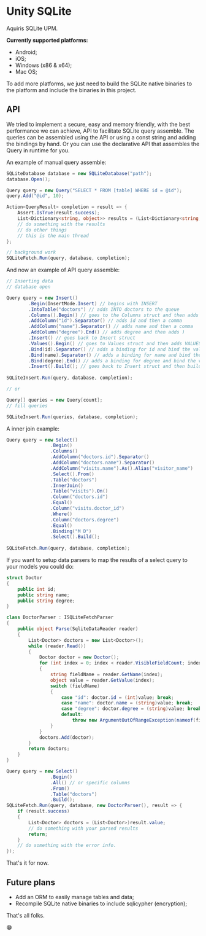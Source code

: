 Unity SQLite
============

Aquiris SQLite UPM.

**Currently supported platforms:**
- Android;
- iOS;
- Windows (x86 & x64);
- Mac OS;

To add more platforms, we just need to build the SQLite native binaries to the platform and include the binaries in this project.

## API

We tried to implement a secure, easy and memory friendly, with the best performance we can achieve, API to facilitate SQLite query assemble.
The queries can be assembled using the API or using a const string and adding the bindings by hand.
Or you can use the declarative API that assembles the Query in runtime for you.

An example of manual query assemble:

```c#
SQLiteDatabase database = new SQLiteDatabase("path");
database.Open();

Query query = new Query("SELECT * FROM [table] WHERE id = @id");
query.Add("@id", 10);

Action<QueryResult> completion = result => {
    Assert.IsTrue(result.success);
    List<Dictionary<string, object>> results = (List<Dictionary<string, object>>)result.results;
    // do something with the results
    // do other things
    // this is the main thread
};

// background work
SQLiteFetch.Run(query, database, completion); 
```

And now an example of API query assemble:

```c#
// Inserting data
// database open

Query query = new Insert()
        .Begin(InsertMode.Insert) // begins with INSERT
        .IntoTable("doctors") // adds INTO doctors to the queue
        .Columns().Begin() // goes to the Columns struct and then adds (
        .AddColumn("id").Separator() // adds id and then a comma
        .AddColumn("name").Separator() // adds name and then a comma
        .AddColumn("degree").End() // adds degree and then adds )
        .Insert() // goes back to Insert struct
        .Values().Begin() // goes to Values struct and then adds VALUES and (
        .Bind(id).Separator() // adds a binding for id and bind the value to the query then adds a comma
        .Bind(name).Separator() // adds a binding for name and bind the value to the query then adds a comma
        .Bind(degree).End() // adds a binding for degree and bind the value to the query then adds ) 
        .Insert().Build(); // goes back to Insert struct and then builds the Query struct;
        
SQLiteInsert.Run(query, database, completion);

// or

Query[] queries = new Query[count];
// fill queries

SQLiteInsert.Run(queries, database, completion);
```

A inner join example:

```c#
Query query = new Select()
                .Begin()
                .Columns() 
                .AddColumn("doctors.id").Separator()
                .AddColumn("doctors.name").Separator()
                .AddColumn("visits.name").As().Alias("visitor_name")
                .Select().From() 
                .Table("doctors")
                .InnerJoin()
                .Table("visits").On()
                .Column("doctors.id")
                .Equal()
                .Column("visits.doctor_id")
                .Where()
                .Column("doctors.degree")
                .Equal()
                .Binding("M D")
                .Select().Build();
                
SQLiteFetch.Run(query, database, completion);
```

If you want to setup data parsers to map the results of a select query to your models you could do:

```c#
struct Doctor 
{
    public int id;
    public string name;
    public string degree;
}

class DoctorParser : ISQLiteFetchParser 
{
    public object Parse(SqliteDataReader reader) 
    {
        List<Doctor> doctors = new List<Doctor>();
        while (reader.Read()) 
        {
            Doctor doctor = new Doctor();
            for (int index = 0; index < reader.VisibleFieldCount; index += 1) 
            {
                string fieldName = reader.GetName(index);
                object value = reader.GetValue(index);
                switch (fieldName) 
                {
                    case "id": doctor.id = (int)value; break;
                    case "name": doctor.name = (string)value; break;
                    case "degree": doctor.degree = (string)value; break;
                    default:
                        throw new ArgumentOutOfRangeException(nameof(fieldName), fieldName, "Unexpected field");
                }
            }
            doctors.Add(doctor);              
        }
        return doctors;            
    }
}

Query query = new Select()
                .Begin()
                .All() // or specific columns
                .From()
                .Table("doctors")
                .Build();
SQLiteFetch.Run(query, database, new DoctorParser(), result => {
    if (result.success) 
    {
        List<Doctor> doctors = (List<Doctor>)result.value;
        // do something with your parsed results
        return;
    } 
    // do something with the error info.
});
```

That's it for now.

## Future plans
- Add an ORM to easily manage tables and data;
- Recompile SQLite native binaries to include sqlicypher (encryption);

That's all folks.

😁